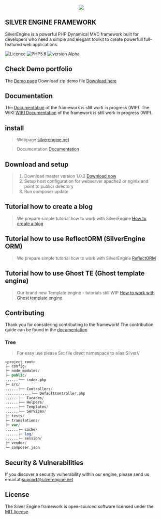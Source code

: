 

<p align="center"><img src="https://thumb.ibb.co/fDOcRG/goodone.jpg"></p>


## SILVER ENGINE FRAMEWORK

SilverEngine is a powerful PHP Dynamical MVC framework built for developers who need a simple and elegant toolkit to create powerfull full-featured web applications.

![Licence](https://img.shields.io/badge/Licence-MIT-green.svg)
![PHP5.6](https://img.shields.io/badge/php-5.6-blue.svg)
![version Alpha](https://img.shields.io/badge/Alpha-V1.0.3-yellow.svg)


## Check Demo portfolio

The [Demo page](https://silverengine.net/demo/)
Download zip demo file [Download here](https://github.com/SilverEngine/Framework/archive/portfolio.zip)


## Documentation

The [Documentation](https://silverengine.net/docs.html) of the framework is still work in progress (WIP).
The WIKI [WIKI Documentation](https://github.com/SilverEngine/Framework/wiki) of the framework is still work in progress (WIP).

## install

> Webpage [silverengine.net](https://silverengine.net)

> Documentation [Documentation](https://silverengine.net/docs)

## Download and setup

> 1. Download master version 1.0.3 [Download now](https://github.com/SilverEngine/Framework/releases/tag/1.0.3)
> 2. Setup host configuration for webserver  apache2 or nginix and point to  public/ directory
> 3. Run composer update

## Tutorial how to create a blog
> We prepare simple tutorial how to work with SilverEngine  [How to create a blog](https://github.com/SilverEngine/Framework/wiki/Create-a-blog)

## Tutorial how to use ReflectORM  (SilverEngine ORM)
> We prepare simple tutorial how to work with SilverEngine  [ReflectORM](https://github.com/SilverEngine/Framework/wiki/ReflectORM)

## Tutorial how to use Ghost TE (Ghost template engine)
> Our brand new Template engine - tutorials still WIP  [How to work with Ghost template engine](https://github.com/SilverEngine/Framework/wiki/Working-with-ghost)



## Contributing

Thank you for considering contributing to the framework! The contribution guide can be found in the [documentation](https://silverengine.net/docs/contributions).

### Tree
> For easy use please Src file direct  namespace to alias  Silver/<name of your project>/<classes>
```php
<project root>
├─ config/
├─ node_modules/
├─ public/
......└── index.php
├─ src/
......├── Controllers/
............└── DefaultController.php
......├── Facades/
......├── Helpers/
......├── Templates/
......└── Services/
├─ tests/
├─ translations/
├─ var/
......├─ cache/
......├─ log/
......└─ session/
├─ vendor/
└─ composer.json
```
## Security & Vulnerabilities

If you discover a security vulnerability within our engine, please send us email at support@silverengine.net

## License

The Silver Engine framework is open-sourced software licensed under the [MIT license](http://opensource.org/licenses/MIT).

